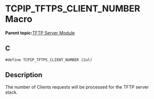 # TCPIP\_TFTPS\_CLIENT\_NUMBER Macro

**Parent topic:**[TFTP Server Module](GUID-D76DC993-4CD3-4C65-92DB-14DEAB57BB27.md)

## C

```
#define TCPIP_TFTPS_CLIENT_NUMBER (2ul) 
```

## Description

The number of Clients requests will be processed for the TFTP server stack.

